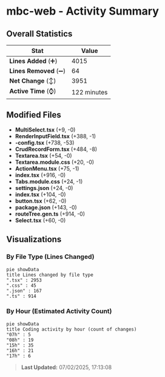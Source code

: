 # mbc-web - Activity Summary 

## Overall Statistics

| Stat                   | Value                                                             |
| ---------------------- | ----------------------------------------------------------------- |
| **Lines Added** (➕)   | 4015                                          |
| **Lines Removed** (➖) | 64                                        |
| **Net Change** (↕)    | 3951                |
| **Active Time** (⌚)   | 122 minutes |


## Modified Files
- **MultiSelect.tsx** (+9, -0)
- **RenderInputField.tsx** (+388, -1)
- **-config.tsx** (+738, -53)
- **CrudRecordForm.tsx** (+484, -8)
- **Textarea.tsx** (+54, -0)
- **Textarea.module.css** (+20, -0)
- **ActionMenu.tsx** (+75, -1)
- **index.tsx** (+916, -0)
- **Tabs.module.css** (+24, -1)
- **settings.json** (+24, -0)
- **index.tsx** (+104, -0)
- **button.tsx** (+62, -0)
- **package.json** (+143, -0)
- **routeTree.gen.ts** (+914, -0)
- **Select.tsx** (+60, -0)

## Visualizations

### By File Type (Lines Changed)

```mermaid
pie showData
title Lines changed by file type
".tsx" : 2953
".css" : 45
".json" : 167
".ts" : 914
```

### By Hour (Estimated Activity Count)

```mermaid
pie showData
title Coding activity by hour (count of changes)
"07h" : 5
"08h" : 19
"15h" : 35
"16h" : 21
"17h" : 6
```


> **Last Updated:** 07/02/2025, 17:13:08